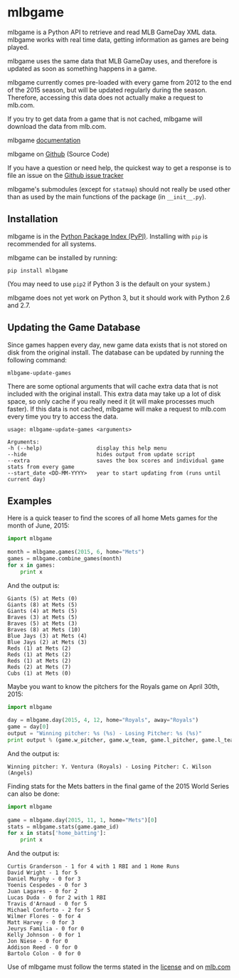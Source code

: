 # mlbgame

mlbgame is a Python API to retrieve and read MLB GameDay XML data.
mlbgame works with real time data, getting information as games are being played.

mlbgame uses the same data that MLB GameDay uses,
and therefore is updated as soon as something happens in a game.

mlbgame currently comes pre-loaded with every game
from 2012 to the end of the 2015 season,
but will be updated regularly during the season.
Therefore, accessing this data does not actually make a request to mlb.com.

If you try to get data from a game that is not cached,
mlbgame will download the data from mlb.com.

mlbgame [documentation](http://zachpanz88.github.io/mlbgame)

mlbgame on [Github](https://github.com/zachpanz88/mlbgame) (Source Code)

If you have a question or need help, the quickest way to get a response 
is to file an issue on the [Github issue tracker](https://github.com/zachpanz88/mlbgame/issues/new)

mlbgame's submodules (except for `statmap`) should not really be used other than as 
used by the main functions of the package (in `__init__.py`).

Installation
------------

mlbgame is in the [Python Package Index (PyPI)](http://pypi.python.org/pypi/mlbgame/).
Installing with `pip` is recommended for all systems.

mlbgame can be installed by running:

```
pip install mlbgame
```

(You may need to use `pip2` if Python 3 is the default on your system.)

mlbgame does not yet work on Python 3, but it should work with Python 2.6 and 2.7.

Updating the Game Database
--------------------------

Since games happen every day, new game data exists that is not stored on disk from the original install.
The database can be updated by running the following command:

```
mlbgame-update-games
```

There are some optional arguments that will cache extra data that is not included with the original install.
This extra data may take up a lot of disk space, so only cache if you really need it (it will make processes much faster).
If this data is not cached, mlbgame will make a request to mlb.com every time you try to access the data.

```
usage: mlbgame-update-games <arguments>
    
Arguments:
-h (--help)                 display this help menu
--hide                      hides output from update script
--extra                     saves the box scores and individual game stats from every game
--start_date <DD-MM-YYYY>   year to start updating from (runs until current day)
```


Examples
--------

Here is a quick teaser to find the scores of all home Mets games for the month of June, 2015:

```python
import mlbgame
    
month = mlbgame.games(2015, 6, home="Mets")
games = mlbgame.combine_games(month)
for x in games:
    print x
```

And the output is:

```
Giants (5) at Mets (0)
Giants (8) at Mets (5)
Giants (4) at Mets (5)
Braves (3) at Mets (5)
Braves (5) at Mets (3)
Braves (8) at Mets (10)
Blue Jays (3) at Mets (4)
Blue Jays (2) at Mets (3)
Reds (1) at Mets (2)
Reds (1) at Mets (2)
Reds (1) at Mets (2)
Reds (2) at Mets (7)
Cubs (1) at Mets (0)
```

Maybe you want to know the pitchers for the Royals game on April 30th, 2015:

```python
import mlbgame
    
day = mlbgame.day(2015, 4, 12, home="Royals", away="Royals")
game = day[0]
output = "Winning pitcher: %s (%s) - Losing Pitcher: %s (%s)"
print output % (game.w_pitcher, game.w_team, game.l_pitcher, game.l_team)
```

And the output is:

```
Winning pitcher: Y. Ventura (Royals) - Losing Pitcher: C. Wilson (Angels)
```

Finding stats for the Mets batters
in the final game of the 2015 World Series
can also be done:

```python
import mlbgame
    
game = mlbgame.day(2015, 11, 1, home="Mets")[0]
stats = mlbgame.stats(game.game_id)
for x in stats['home_batting']:
    print x
```

And the output is:

```
Curtis Granderson - 1 for 4 with 1 RBI and 1 Home Runs
David Wright - 1 for 5
Daniel Murphy - 0 for 3
Yoenis Cespedes - 0 for 3
Juan Lagares - 0 for 2
Lucas Duda - 0 for 2 with 1 RBI
Travis d'Arnaud - 0 for 5
Michael Conforto - 2 for 5
Wilmer Flores - 0 for 4
Matt Harvey - 0 for 3
Jeurys Familia - 0 for 0
Kelly Johnson - 0 for 1
Jon Niese - 0 for 0
Addison Reed - 0 for 0
Bartolo Colon - 0 for 0
```

Use of mlbgame must follow the terms stated in the 
[license](https://raw.githubusercontent.com/zachpanz88/mlbgame/master/LICENSE) 
and on [mlb.com](http://gd2.mlb.com/components/copyright.txt)
